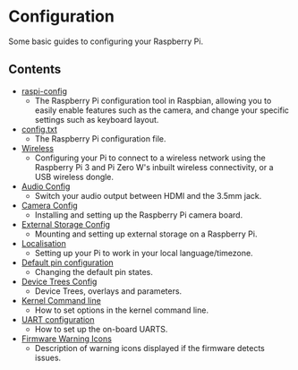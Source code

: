 # Configuration

Some basic guides to configuring your Raspberry Pi.

## Contents

- [raspi-config](raspi-config.md)
    - The Raspberry Pi configuration tool in Raspbian, allowing you to easily enable features such as the camera, and change your specific settings such as keyboard layout.
- [config.txt](config-txt/README.md)
    - The Raspberry Pi configuration file.
- [Wireless](wireless/README.md)
    - Configuring your Pi to connect to a wireless network using the Raspberry Pi 3 and Pi Zero W's inbuilt wireless connectivity, or a USB wireless dongle.
- [Audio Config](audio-config.md)
    - Switch your audio output between HDMI and the 3.5mm jack.
- [Camera Config](camera.md)
    - Installing and setting up the Raspberry Pi camera board.
- [External Storage Config](external-storage.md)
    - Mounting and setting up external storage on a Raspberry Pi.
- [Localisation](localisation.md)
    - Setting up your Pi to work in your local language/timezone.
- [Default pin configuration](pin-configuration.md)
    - Changing the default pin states.
- [Device Trees Config](device-tree.md)
    - Device Trees, overlays and parameters.
- [Kernel Command line](cmdline-txt.md)
    - How to set options in the kernel command line.
- [UART configuration](uart.md)
    - How to set up the on-board UARTS.
- [Firmware Warning Icons](warning-icons.md)
    - Description of warning icons displayed if the firmware detects issues.
